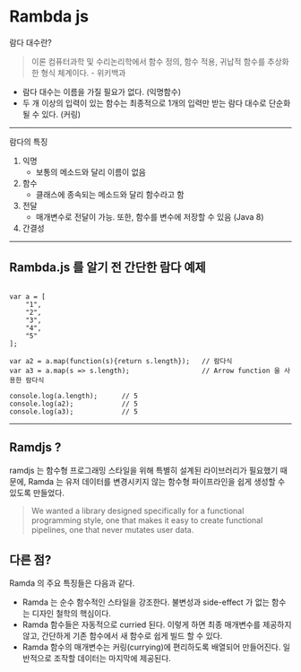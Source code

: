 # Rambda js

람다 대수란?
> 이론 컴퓨터과학 및 수리논리학에서 함수 정의, 함수 적용, 귀납적 함수를 추상화한 형식 체계이다. - 위키백과

- 람다 대수는 이름을 가질 필요가 없다. (익명함수)
- 두 개 이상의 입력이 있는 함수는 최종적으로 1개의 입력만 받는 람다 대수로 단순화 될 수 있다. (커링)

--- 

람다의 특징
1. 익명
    - 보통의 메소드와 달리 이름이 없음
2. 함수
    - 클래스에 종속되는 메소드와 달리 함수라고 함
3. 전달
    - 매개변수로 전달이 가능. 또한, 함수를 변수에 저장할 수 있음 (Java 8)
4. 간결성

---

## Rambda.js 를 알기 전 간단한 람다 예제
<pre><code>
var a = [
    "1",
    "2",
    "3",
    "4",
    "5"
];

var a2 = a.map(function(s){return s.length});   // 람다식
var a3 = a.map(s => s.length);                  // Arrow function 을 사용한 람다식

console.log(a.length);      // 5
console.log(a2);            // 5
console.log(a3);            // 5
</code></pre>

--- 

## Ramdjs ?
ramdjs 는 함수형 프로그래밍 스타일을 위해 특별히 설계된 라이브러리가 필요했기 때문에, Ramda 는 유저 데이터를 변경시키지 않는 함수형 파이프라인을 쉽게 생성할 수 있도록 만들었다.
> We wanted a library designed specifically for a functional programming style, one that makes it easy to create functional pipelines, one that never mutates user data.


## 다른 점?
Ramda 의 주요 특징들은 다음과 같다. 
 - Ramda 는 순수 함수적인 스타일을 강조한다. 불변성과 side-effect 가 없는 함수는 디자인 철학의 핵심이다.
 - Ramda 함수들은 자동적으로 curried 된다. 이렇게 하면 최종 매개변수를 제공하지 않고, 간단하게 기존 함수에서 새 함수로 쉽게 빌드 할 수 있다.
 - Ramda 함수의 매개변수는 커링(currying)에 편리하도록 배열되어 만들어진다. 일반적으로 조작할 데이터는 마지막에 제공된다.
 